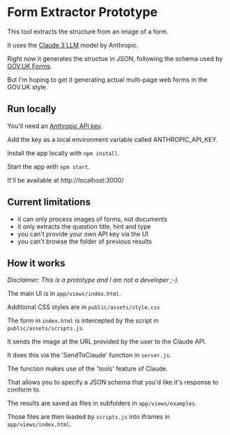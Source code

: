 # Form Extractor Prototype

This tool extracts the structure from an image of a form.

It uses the [Claude 3 LLM](https://claude.ai) model by Anthropic.

Right now it generates the structue in JSON, following the schema used by [GOV.UK Forms](https://www.forms.service.gov.uk/).

But I'm hoping to get it generating actual multi-page web forms in the GOV.UK style.

## Run locally

You'll need an [Anthropic API key](https://www.anthropic.com/api).

Add the key as a local environment variable called ANTHROPIC_API_KEY.

Install the app locally with `npm install`.

Start the app with `npm start`.

It'll be available at http://localhost:3000/

## Current limitations

- it can only process images of forms, not documents
- it only extracts the question title, hint and type
- you can't provide your own API key via the UI
- you can't browse the folder of previous results

## How it works

*Disclaimer: This is a prototype and I am not a developer ;-).*

The main UI is in `app/views/index.html`.

Additional CSS styles are in `public/assets/style.css`

The form in `index.html` is intercepted by the script in `public/assets/scripts.js`.

It sends the image at the URL provided by the user to the Claude API.

It does this via the 'SendToClaude' function in `server.js`.

The function makes use of the 'tools' feature of Claude.

That allows you to specify a JSON schema that you'd like it's response to conform to.

The results are saved as files in subfolders in `app/views/examples`.

Those files are then loaded by `scripts.js` into iframes in `app/views/index.html`.

